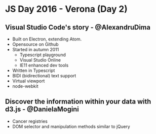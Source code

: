 # JS Day 2016 - Verona (Day 2)

## Visual Studio Code's story - @AlexandruDima
- Built on Electron, extending Atom.
- Opensource on Github
- Started in autumn 2011
  - Typescript playground
  - Visual Studio Online
  - IE11 enhanced dev tools
- Written in Typescript
- BIDI (bidirectional) text support
- Virtual viewport
- node-webkit

## Discover the information within your data with d3.js - @DanielaMogini
- Cancer registries
- DOM selector and manipulation methods similar to jQuery

<!-- ## The evolution of asyncronous Javascript - @cirpo

## (Web?) components in production - @olamad313 -->

